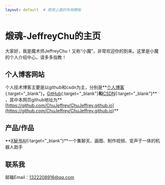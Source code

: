 ```yaml
---
layout: default  # 使用上面的布局模板
---
```

# 煅魂-JeffreyChu的主页
大家好，我是魔术师JeffreyChu！又称“小魔”，非常欢迎你的到来。这里是小魔的个人介绍中心，请多多指教！

## 个人博客网站
个人技术博客主要是以github和csdn为主，分别是**[个人博客](http://blog.zhujinhui.net){:target="_blank"}**，**[GitHub](https://github.com/ChuJeffrey){:target="_blank"}**和**[CSDN](http://blog.csdn.net/u010098702){:target="_blank"}** ，其中本网页github地址为**[https://github.com/ChuJeffrey/ChuJeffrey.github.io](https://github.com/ChuJeffrey/ChuJeffrey.github.io)**

## 产品/作品
**[X秘书AI](http://xmishu.zhujinhui.net/){:target="_blank"}**一个集聊天、画图、制作视频、变声于一体的机器人助手



## 联系我
邮箱Email：1322208916@qq.com
